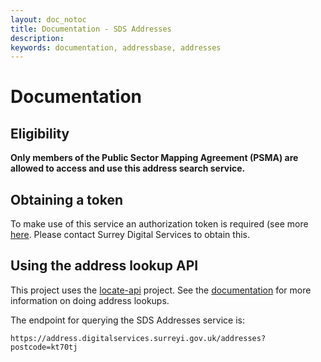 ```yaml
---
layout: doc_notoc
title: Documentation - SDS Addresses
description: 
keywords: documentation, addressbase, addresses
---
```


# Documentation

## Eligibility

**Only members of the Public Sector Mapping Agreement (PSMA) are allowed to access and use this address search service.**


## Obtaining a token

To make use of this service an authorization token is required (see more [here](https://github.com/surreydigitalservices/locate-api#authorization). Please contact Surrey Digital Services to obtain this.


## Using the address lookup API

This project uses the [locate-api](https://github.com/surreydigitalservices/locate-api) project. See the [documentation](https://github.com/surreydigitalservices/locate-api#address-lookups) for more information on doing address lookups.

The endpoint for querying the SDS Addresses service is:

`https://address.digitalservices.surreyi.gov.uk/addresses?postcode=kt70tj`

